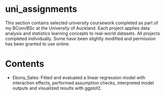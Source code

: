 # uni_assignments

This section contains selected university coursework completed as part of my BCom/BSc at the University of Auckland. 
Each project applies data analysis and statistics learning concepts to real-world datasets.
All projects completed individually. Some have been slightly modified and permission has been granted to use online.

# Contents

* Ebony_Sales:  Fitted and evaluated a linear regression model with interaction effects, performed assumption checks, interpreted model outputs and visualized results with ggplot2. 
